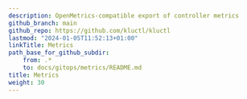 ```yaml
---
description: OpenMetrics-compatible export of controller metrics
github_branch: main
github_repo: https://github.com/kluctl/kluctl
lastmod: "2024-01-05T11:52:13+01:00"
linkTitle: Metrics
path_base_for_github_subdir:
    from: .*
    to: docs/gitops/metrics/README.md
title: Metrics
weight: 30
---
```



